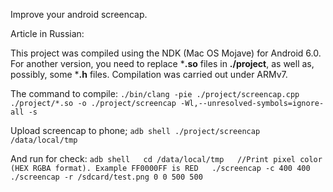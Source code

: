 Improve your android screencap.

Article in Russian: 

This project was compiled using the NDK (Mac OS Mojave) for Android 6.0. For another version, you need to replace ***.so** files in **./project**, as well as, possibly, some ***.h** files. Compilation was carried out under ARMv7.

The command to compile:
`./bin/clang -pie ./project/screencap.cpp ./project/*.so -o ./project/screencap -Wl,--unresolved-symbols=ignore-all -s`

Upload screencap to phone;
`adb shell ./project/screencap /data/local/tmp`

And run for check:
`adb shell  
cd /data/local/tmp  
//Print pixel color (HEX RGBA format). Example FF0000FF is RED  
./screencap -с 400 400  
./screencap -r /sdcard/test.png 0 0 500 500`

